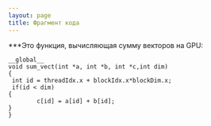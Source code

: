 ```yaml
---
layout: page
title: Фрагмент кода
---
```

***Это функция, вычисляющая сумму векторов на GPU:

```
__global__
void sum_vect(int *a, int *b, int *c,int dim)
{
 int id = threadIdx.x + blockIdx.x*blockDim.x;
 if(id < dim)
{
		c[id] = a[id] + b[id];
}
}
```
